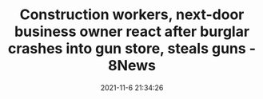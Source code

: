 ---
"title": "Construction workers, next-door business owner react after burglar crashes into gun store, steals guns - 8News"
"date": "2021-11-6 21:34:26"
"feed_name": "GOOGLENEWSCONSTRUCTION"
"feed_website": "https://news.google.com/search?q=construction%2Bincident&hl=en-US&gl=US&ceid=US:en"
"feed_rss": "https://news.google.com/rss/search?q=construction%2Bincident&hl=en-US&gl=US&ceid=US:en"
"link": "https://www.wric.com/news/crime/construction-workers-next-door-business-owner-react-after-burglar-crashes-into-gun-store-steals-guns/"
"source": "{'href': 'https://www.wric.com', 'title': '8News'}"
"file": "_posts/2021-1-1-123638c461080e32b9d420b98242e3182b0cceef.md"
"accident": "1"
"drilling": "0"
"dead": "0"
"injured": "0"
"arrested": "0"
"place": "unknown place"
"where": "unknown site"
"causes": "unknown"
"place_uri": "unknown place"
---